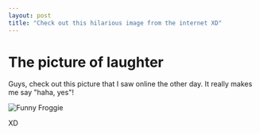 ```yaml
---
layout: post
title: "Check out this hilarious image from the internet XD"
---
```

# The picture of laughter
Guys, check out this picture that I saw online the other day. It really makes me say "haha, yes"!

![Funny Froggie](/personal-page/assets/froggie.jpg)

XD
